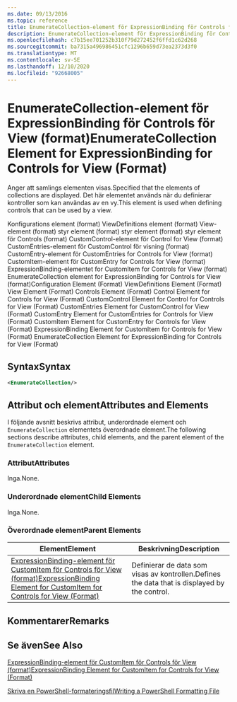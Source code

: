 ```yaml
---
ms.date: 09/13/2016
ms.topic: reference
title: EnumerateCollection-element för ExpressionBinding för Controls för View (format)
description: EnumerateCollection-element för ExpressionBinding för Controls för View (format)
ms.openlocfilehash: c7b15ee701252b310f79d272452f6ffd1c62d268
ms.sourcegitcommit: ba7315a496986451cfc1296b659d73ea2373d3f0
ms.translationtype: MT
ms.contentlocale: sv-SE
ms.lasthandoff: 12/10/2020
ms.locfileid: "92668005"
---
```

# <a name="enumeratecollection-element-for-expressionbinding-for-controls-for-view-format"></a><span data-ttu-id="afb72-103">EnumerateCollection-element för ExpressionBinding för Controls för View (format)</span><span class="sxs-lookup"><span data-stu-id="afb72-103">EnumerateCollection Element for ExpressionBinding for Controls for View (Format)</span></span>

<span data-ttu-id="afb72-104">Anger att samlings elementen visas.</span><span class="sxs-lookup"><span data-stu-id="afb72-104">Specified that the elements of collections are displayed.</span></span> <span data-ttu-id="afb72-105">Det här elementet används när du definierar kontroller som kan användas av en vy.</span><span class="sxs-lookup"><span data-stu-id="afb72-105">This element is used when defining controls that can be used by a view.</span></span>

<span data-ttu-id="afb72-106">Konfigurations element (format) ViewDefinitions element (format) View-element (format) styr element (format) styr element (format) styr element för Controls (format) CustomControl-element för Control for View (format) CustomEntries-element för CustomControl för visning (format) CustomEntry-element för CustomEntries for Controls for View (format) CustomItem-element för CustomEntry for Controls for View (format) ExpressionBinding-elementet for CustomItem for Controls for View (format) EnumerateCollection element for ExpressionBinding for Controls for View (format)</span><span class="sxs-lookup"><span data-stu-id="afb72-106">Configuration Element (Format) ViewDefinitions Element (Format) View Element (Format) Controls Element (Format) Control Element for Controls for View (Format) CustomControl Element for Control for Controls for View (Format) CustomEntries Element for CustomControl for View (Format) CustomEntry Element for CustomEntries for Controls for View (Format) CustomItem Element for CustomEntry for Controls for View (Format) ExpressionBinding Element for CustomItem for Controls for View (Format) EnumerateCollection Element for ExpressionBinding for Controls for View (Format)</span></span>

## <a name="syntax"></a><span data-ttu-id="afb72-107">Syntax</span><span class="sxs-lookup"><span data-stu-id="afb72-107">Syntax</span></span>

```xml
<EnumerateCollection/>
```

## <a name="attributes-and-elements"></a><span data-ttu-id="afb72-108">Attribut och element</span><span class="sxs-lookup"><span data-stu-id="afb72-108">Attributes and Elements</span></span>

<span data-ttu-id="afb72-109">I följande avsnitt beskrivs attribut, underordnade element och `EnumerateCollection` elementets överordnade element.</span><span class="sxs-lookup"><span data-stu-id="afb72-109">The following sections describe attributes, child elements, and the parent element of the `EnumerateCollection` element.</span></span>

### <a name="attributes"></a><span data-ttu-id="afb72-110">Attribut</span><span class="sxs-lookup"><span data-stu-id="afb72-110">Attributes</span></span>

<span data-ttu-id="afb72-111">Inga.</span><span class="sxs-lookup"><span data-stu-id="afb72-111">None.</span></span>

### <a name="child-elements"></a><span data-ttu-id="afb72-112">Underordnade element</span><span class="sxs-lookup"><span data-stu-id="afb72-112">Child Elements</span></span>

<span data-ttu-id="afb72-113">Inga.</span><span class="sxs-lookup"><span data-stu-id="afb72-113">None.</span></span>

### <a name="parent-elements"></a><span data-ttu-id="afb72-114">Överordnade element</span><span class="sxs-lookup"><span data-stu-id="afb72-114">Parent Elements</span></span>

|<span data-ttu-id="afb72-115">Element</span><span class="sxs-lookup"><span data-stu-id="afb72-115">Element</span></span>|<span data-ttu-id="afb72-116">Beskrivning</span><span class="sxs-lookup"><span data-stu-id="afb72-116">Description</span></span>|
|-------------|-----------------|
|[<span data-ttu-id="afb72-117">ExpressionBinding-element för CustomItem för Controls för View (format)</span><span class="sxs-lookup"><span data-stu-id="afb72-117">ExpressionBinding Element for CustomItem for Controls for View (Format)</span></span>](./expressionbinding-element-for-customitem-for-controls-for-view-format.md)|<span data-ttu-id="afb72-118">Definierar de data som visas av kontrollen.</span><span class="sxs-lookup"><span data-stu-id="afb72-118">Defines the data that is displayed by the control.</span></span>|

## <a name="remarks"></a><span data-ttu-id="afb72-119">Kommentarer</span><span class="sxs-lookup"><span data-stu-id="afb72-119">Remarks</span></span>

## <a name="see-also"></a><span data-ttu-id="afb72-120">Se även</span><span class="sxs-lookup"><span data-stu-id="afb72-120">See Also</span></span>

[<span data-ttu-id="afb72-121">ExpressionBinding-element för CustomItem för Controls för View (format)</span><span class="sxs-lookup"><span data-stu-id="afb72-121">ExpressionBinding Element for CustomItem for Controls for View (Format)</span></span>](./expressionbinding-element-for-customitem-for-controls-for-view-format.md)

[<span data-ttu-id="afb72-122">Skriva en PowerShell-formateringsfil</span><span class="sxs-lookup"><span data-stu-id="afb72-122">Writing a PowerShell Formatting File</span></span>](./writing-a-powershell-formatting-file.md)
